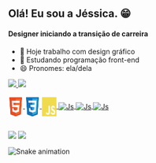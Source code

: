 ## Olá! Eu sou a Jéssica. 😁

<h4>Designer iniciando a transição de carreira</h4>

- 🔭 Hoje trabalho com design gráfico
- 🌱 Estudando programação front-end 
- 😄 Pronomes: ela/dela

 <div>
   <a href="https://github.com/jeejca">
   <img height="160em" src="https://github-readme-stats.vercel.app/api?username=jeejca&show_icons=true&theme=dracula&include_all_commits=true&count_private=true"/>
   <img height="160em" src="https://github-readme-stats.vercel.app/api/top-langs/?username=jeejca&layout=compact&langs_count=6&theme=dracula"/>
</div>
<br>
<div style="display: inline_block">
  <img align="center" alt="HTML" height="40" width="30" src="https://raw.githubusercontent.com/devicons/devicon/master/icons/html5/html5-original.svg">
  <img align="center" alt="CSS" height="40" width="30" src="https://raw.githubusercontent.com/devicons/devicon/master/icons/css3/css3-original.svg">
  <img align="center" alt="Js" height="40" width="30" src="https://raw.githubusercontent.com/devicons/devicon/master/icons/javascript/javascript-plain.svg"> 
  <img align="center" alt="Js" height="40" width="30" src="https://cdn.jsdelivr.net/gh/devicons/devicon/icons/react/react-original.svg">
  <img align="center" alt="Js" height="40" width="30" src="https://cdn.jsdelivr.net/gh/devicons/devicon/icons/photoshop/photoshop-plain.svg">
  <img align="center" alt="Js" height="40" width="30" src="https://cdn.jsdelivr.net/gh/devicons/devicon/icons/illustrator/illustrator-plain.svg">
</div>

##

<div> 
  <a href="https://instagram.com/jeejca" target="_blank"><img src="https://img.shields.io/badge/-Instagram-%23E4405F?style=for-the-badge&logo=instagram&logoColor=white" target="_blank"></a>
  <a href="https://www.linkedin.com/in/jfontes138/" target="_blank"><img src="https://img.shields.io/badge/-LinkedIn-%230077B5?style=for-the-badge&logo=linkedin&logoColor=white" target="_blank"></a> 
 
  ![Snake animation](https://github.com/jeejca/jeejca/blob/output/github-contribution-grid-snake.svg)

</div>
